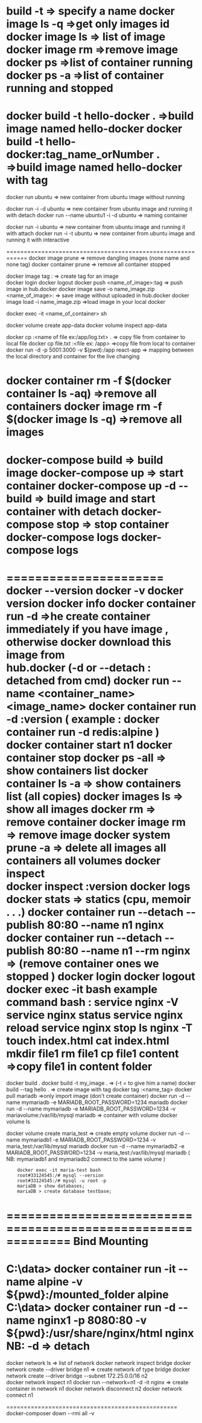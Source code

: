 build -t => specify a name 
docker image ls -q =>get only images id
docker image ls                 => list of image
docker image rm <name or id of image> =>remove image
docker ps    =>list of container running
docker ps -a =>list of container running and stopped
===============================================================  


docker build -t hello-docker .  =>build image named hello-docker
docker build -t hello-docker:tag_name_orNumber .  =>build image named hello-docker with tag
========================================================================
docker run ubuntu   => new container from ubuntu image without running

docker run -i -d ubuntu                  => new container from ubuntu image and running it  with detach
docker run --name ubuntu1 -i -d ubuntu   => naming container

docker run -i ubuntu   => new container from ubuntu image and running it  with attach
docker run -i -t ubuntu   => new container from ubuntu image and running it with interactive


============================================================
docker image prune => remove dangling images (none name and none tag)
docker container prune => remove all container stopped



docker image tag <name or id of image> <name>:<tag>  => create tag for an image  
docker login
docker logout
docker push <name_of_image>:tag => push image in hub.docker
docker image save -o name_image.zip <name_of_image>:<tag> => save image without uploaded in hub.docker
docker image load -i name_image.zip   =>load image in your local docker

docker exec -it <name_of_container> sh

docker volume create app-data
docker volume inspect app-data

docker cp <name or id of container>:<name of file ex:/app/log.txt> . => copy file from container to local file
docker cp file.txt <container>:<file ex: /app> =>copy file from local to container
docker run -d -p 5001:3000 -v $(pwd):/app react-app  => mapping between the local directory and container for the live changing 

docker container rm -f $(docker container ls -aq) =>remove all containers
docker image rm -f $(docker image ls -q) =>remove all images
======================================
docker-compose build => build image
docker-compose up  => start container
docker-compose up -d --build => build image and start container with detach
docker-compose stop => stop container
docker-compose logs
docker-compose logs <id or name of container>
======================
======================
docker --version
docker -v
docker version
docker info
docker container run -d <name of image>       =>he create container immediately if you have image , otherwise docker download this image from   
                                                hub.docker (-d or --detach : detached from cmd)
docker run --name <container_name> <image_name> 
docker container run -d <name of image>:version ( example : docker container run -d redis:alpine )                             
docker container start n1
docker container stop <name of container>
docker ps -all                   => show containers list
docker container ls -a           => show containers list (all copies)
docker images ls                   => show all images
docker rm <id of container>   => remove container
docker image rm <name of image or id>  => remove image
docker system prune -a => delete all images all containers all volumes
docker inspect <name of image>           
docker inspect <name of image>:version
docker logs <name or id  of container>  
docker stats <container>   => statics (cpu, memoir . . .)
docker container run --detach --publish 80:80 --name n1 nginx
docker container run --detach --publish 80:80 --name n1 --rm nginx => (remove container ones we stopped )
docker login
docker logout
docker exec -it <container> bash
  example command bash :
     service nginx -V
     service nginx status
     service nginx reload
     service nginx stop
     ls
     nginx -T
     touch index.html
     cat index.html
     mkdir file1
     rm file1
     cp file1 content =>copy file1 in content folder
==========================================
docker build .
docker build -t my_image .  => (-t = to give him a name) 
docker build --tag hello .  => create image with tag
docker tag <id of image or old_name> <name>:<name_tag>
docker pull mariadb   =>only import image (don't create container)
docker run -d --name mymariadb -e MARIADB_ROOT_PASSWORD=1234 mariadb
docker run -d --name mymariadb -e MARIADB_ROOT_PASSWORD=1234 -v mariavolume:/var/lib/mysql mariadb => container with volume
docker volume ls


docker volume create maria_test => create empty volume
docker run -d --name mymariadb1 -e MARIADB_ROOT_PASSWORD=1234 -v maria_test:/var/lib/mysql mariadb 
docker run -d --name mymariadb2 -e MARIADB_ROOT_PASSWORD=1234 -v maria_test:/var/lib/mysql mariadb 
   ( NB:  mymariadb1 and mymariadb2 connect to the same volume )

        docker exec -it maria-test bash
        root#33124545:/# mysql --version
        root#33124545:/# mysql -u root -p
        mariaDB > show databases;
        mariaDB > create database testbase;
=============================================================
Bind Mounting
============
  C:\data> docker container run -it --name alpine -v ${pwd}:/mounted_folder alpine
  C:\data> docker container run -d --name nginx1 -p 8080:80 -v ${pwd}:/usr/share/nginx/html nginx
     NB: -d =>  detach
====================================================
docker network ls                                 => list of network
docker network inspect bridge
docker network create --driver bridge n1           => create network of type bridge
docker network create --driver bridge --subnet 172.25.0.0/16 n2          
docker network inspect n1
docker run --network=n1 -d -it nginx                 => create container in network n1
docker network disconnect n2 <container1>
docker network connect n1 <container1>

=================================================
docker-composer down --rmi all -v
